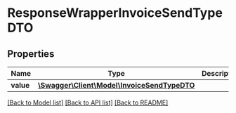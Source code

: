 # ResponseWrapperInvoiceSendTypeDTO

## Properties
Name | Type | Description | Notes
------------ | ------------- | ------------- | -------------
**value** | [**\Swagger\Client\Model\InvoiceSendTypeDTO**](InvoiceSendTypeDTO.md) |  | [optional] 

[[Back to Model list]](../README.md#documentation-for-models) [[Back to API list]](../README.md#documentation-for-api-endpoints) [[Back to README]](../README.md)


